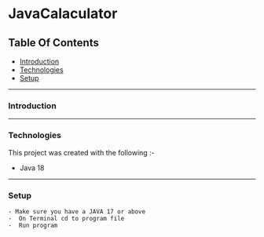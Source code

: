 # JavaCalaculator

## Table Of Contents
 - [Introduction](#Introduction)
 - [Technologies](#Technologies)
 - [Setup](#Setup)


 ----


### **Introduction**


---
### **Technologies**
This project was created with the following :- 

- Java 18 

---
### **Setup**
```
- Make sure you have a JAVA 17 or above
-  On Terminal cd to program file 
-  Run program
```
